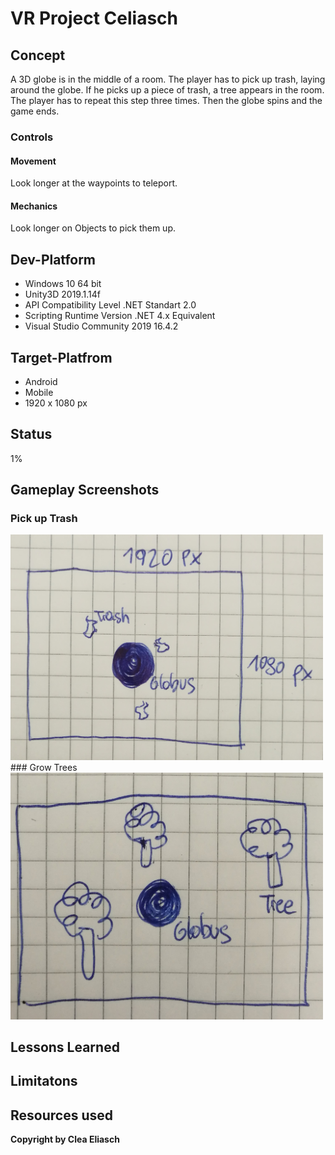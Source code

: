 # VR Project Celiasch

## Concept
A 3D globe is in the middle of a room. The player has to pick up trash, laying around the globe. If he picks up a piece of trash, a tree appears in the room. The player has to repeat this step three times. Then the globe spins and the game ends. 
  
### Controls
#### Movement
Look longer at the waypoints to teleport.
#### Mechanics
Look longer on Objects to pick them up. 

## Dev-Platform
 + Windows 10 64 bit 
 + Unity3D 2019.1.14f
 + API Compatibility Level .NET Standart 2.0
 + Scripting Runtime Version .NET 4.x Equivalent
 + Visual Studio Community 2019 16.4.2
 
## Target-Platfrom
 + Android
 + Mobile
 + 1920 x 1080 px

## Status
1%

## Gameplay Screenshots
### Pick up Trash
<div>
<img src = "./Screenshots/Skizze1.jpg" width = "500">
</div>
### Grow Trees
<div>
<img src = "./Screenshots/Skizze2.jpg" width = "500">
</div>

## Lessons Learned

## Limitatons

## Resources used

**Copyright by Clea Eliasch**